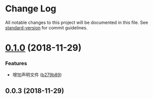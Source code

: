 # Change Log

All notable changes to this project will be documented in this file. See [standard-version](https://github.com/conventional-changelog/standard-version) for commit guidelines.

<a name="0.1.0"></a>
# [0.1.0](https://github.com/383514580/any-event/compare/v0.0.3...v0.1.0) (2018-11-29)


### Features

* 增加声明文件 ([b279b89](https://github.com/383514580/any-event/commit/b279b89))



<a name="0.0.3"></a>
## 0.0.3 (2018-11-29)
